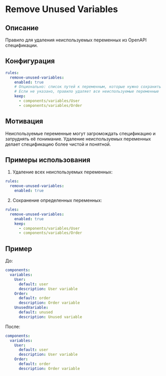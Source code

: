 # Remove Unused Variables

## Описание
Правило для удаления неиспользуемых переменных из OpenAPI спецификации.

## Конфигурация
```yaml
rules:
  remove-unused-variables:
    enabled: true
    # Опционально: список путей к переменным, которые нужно сохранить
    # Если не указано, правило удаляет все неиспользуемые переменные
    keep:
      - components/variables/User
      - components/variables/Order
```

## Мотивация
Неиспользуемые переменные могут загромождать спецификацию и затруднять её понимание. Удаление неиспользуемых переменных делает спецификацию более чистой и понятной.

## Примеры использования
1. Удаление всех неиспользуемых переменных:
```yaml
rules:
  remove-unused-variables:
    enabled: true
```

2. Сохранение определенных переменных:
```yaml
rules:
  remove-unused-variables:
    enabled: true
    keep:
      - components/variables/User
      - components/variables/Order
```

## Пример
До:
```yaml
components:
  variables:
    User:
      default: user
      description: User variable
    Order:
      default: order
      description: Order variable
    UnusedVariable:
      default: unused
      description: Unused variable
```

После:
```yaml
components:
  variables:
    User:
      default: user
      description: User variable
    Order:
      default: order
      description: Order variable
``` 